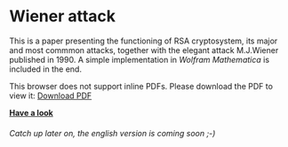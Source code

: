 # Wiener attack
This is a paper presenting the functioning of RSA cryptosystem, its major and most commmon attacks, together with the elegant attack M.J.Wiener published in 1990. A simple implementation in *Wolfram Mathematica* is included in the end.

<object data='https://github.com/MatteoGiorgi/wiener_attack/blob/master/wiener_attack.pdf' 
        type='application/pdf' 
        width='100%' 
        height='100%'>
<p>This browser does not support inline PDFs. Please download the PDF to view it: <a href="https://github.com/MatteoGiorgi/wiener_attack/blob/master/wiener_attack.pdf">Download PDF</a></p>
</object>

<b>[Have a look](https://nbviewer.jupyter.org/github/MatteoGiorgi/Wiener-Attack/blob/master/wiener_attack.pdf)</b>

###### Catch up later on, the english version is coming soon ;-)

